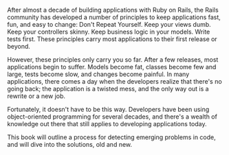 After almost a decade of building applications with Ruby on Rails, the Rails
community has developed a number of principles to keep applications fast, fun,
and easy to change: Don't Repeat Yourself. Keep your views dumb. Keep your
controllers skinny. Keep business logic in your models. Write tests first. These
principles carry most applications to their first release or beyond.

However, these principles only carry you so far. After a few releases, most
applications begin to suffer. Models become fat, classes become few and large,
tests become slow, and changes become painful. In many applications, there comes
a day when the developers realize that there's no going back; the application is
a twisted mess, and the only way out is a rewrite or a new job.

Fortunately, it doesn't have to be this way. Developers have been using
object-oriented programming for several decades, and there's a wealth of
knowledge out there that still applies to developing applications today.

This book will outline a process for detecting emerging problems in code, and
will dive into the solutions, old and new.
